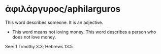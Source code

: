 # ἀφιλάργυρος/aphilarguros
This word describes someone. It is an adjective.
* This word means not loving money. This word describes a person who does not love money.

See: 1 Timothy 3:3; Hebrews 13:5

